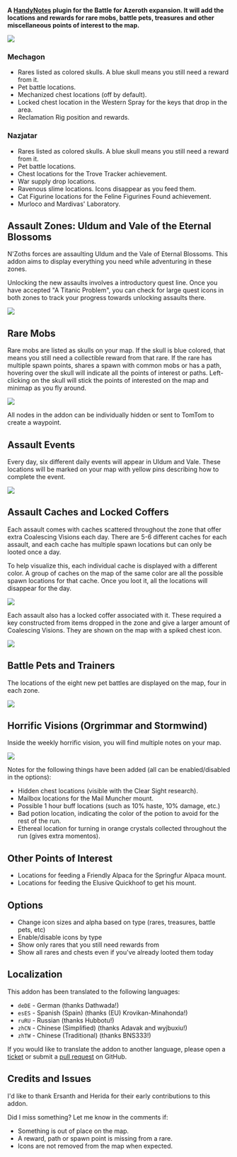 **A [HandyNotes](https://www.curseforge.com/wow/addons/handynotes) plugin for the Battle for Azeroth expansion. It will add the locations and rewards for rare mobs, battle pets, treasures and other miscellaneous points of interest to the map.**

![](https://www.tmdmguild.com/public/images/addons/nzoth_banner.png)

### Mechagon

* Rares listed as colored skulls. A blue skull means you still need a reward from it.
* Pet battle locations.
* Mechanized chest locations (off by default).
* Locked chest location in the Western Spray for the keys that drop in the area.
* Reclamation Rig position and rewards.

### Nazjatar

* Rares listed as colored skulls. A blue skull means you still need a reward from it.
* Pet battle locations.
* Chest locations for the Trove Tracker achievement.
* War supply drop locations.
* Ravenous slime locations. Icons disappear as you feed them.
* Cat Figurine locations for the Feline Figurines Found achievement.
* Murloco and Mardivas' Laboratory.

## Assault Zones: Uldum and Vale of the Eternal Blossoms

N'Zoths forces are assaulting Uldum and the Vale of Eternal Blossoms. This addon aims to display everything you need while adventuring in these zones.

Unlocking the new assaults involves a introductory quest line. Once you have accepted "A Titanic Problem", you can check for large quest icons in both zones to track your progress towards unlocking assaults there.

![](https://www.tmdmguild.com/public/images/addons/nzoth_intro.png)

## Rare Mobs

Rare mobs are listed as skulls on your map. If the skull is blue colored, that means you still need a collectible reward from that rare. If the rare has multiple spawn points, shares a spawn with common mobs or has a path, hovering over the skull will indicate all the points of interest or paths. Left-clicking on the skull will stick the points of interested on the map and minimap as you fly around.

![](https://www.tmdmguild.com/public/images/addons/nzoth_rares.png)

All nodes in the addon can be individually hidden or sent to TomTom to create a waypoint.

## Assault Events

Every day, six different daily events will appear in Uldum and Vale. These locations will be marked on your map with yellow pins describing how to complete the event.

![](https://www.tmdmguild.com/public/images/addons/nzoth_events.png)

## Assault Caches and Locked Coffers

Each assault comes with caches scattered throughout the zone that offer extra Coalescing Visions each day. There are 5-6 different caches for each assault, and each cache has multiple spawn locations but can only be looted once a day.

To help visualize this, each individual cache is displayed with a different color. A group of caches on the map of the same color are all the possible spawn locations for that cache. Once you loot it, all the locations will disappear for the day.

![](https://www.tmdmguild.com/public/images/addons/nzoth_caches.png)

Each assault also has a locked coffer associated with it. These required a key constructed from items dropped in the zone and give a larger amount of Coalescing Visions. They are shown on the map with a spiked chest icon.

![](https://www.tmdmguild.com/public/images/addons/nzoth_coffers.png)

## Battle Pets and Trainers

The locations of the eight new pet battles are displayed on the map, four in each zone.

![](https://www.tmdmguild.com/public/images/addons/nzoth_pets.png)

## Horrific Visions (Orgrimmar and Stormwind)

Inside the weekly horrific vision, you will find multiple notes on your map.

![](https://www.tmdmguild.com/public/images/addons/nzoth_visions.png)

Notes for the following things have been added (all can be enabled/disabled in the options):

* Hidden chest locations (visible with the Clear Sight research).
* Mailbox locations for the Mail Muncher mount.
* Possible 1 hour buff locations (such as 10% haste, 10% damage, etc.)
* Bad potion location, indicating the color of the potion to avoid for the rest of the run.
* Ethereal location for turning in orange crystals collected throughout the run (gives extra momentos).

## Other Points of Interest

* Locations for feeding a Friendly Alpaca for the Springfur Alpaca mount.
* Locations for feeding the Elusive Quickhoof to get his mount.

## Options

* Change icon sizes and alpha based on type (rares, treasures, battle pets, etc)
* Enable/disable icons by type
* Show only rares that you still need rewards from
* Show all rares and chests even if you've already looted them today

## Localization

This addon has been translated to the following languages:

* `deDE` - German (thanks Dathwada!)
* `esES` - Spanish (Spain) (thanks (EU) Krovikan-Minahonda!)
* `ruRU` - Russian (thanks Hubbotu!)
* `zhCN` - Chinese (Simplified) (thanks Adavak and wyjbuxiu!)
* `zhTW` - Chinese (Traditional) (thanks BNS333!)

If you would like to translate the addon to another language, please open a [ticket](https://github.com/zarillion/handynotes-plugins/issues) or submit a [pull request](https://github.com/zarillion/handynotes-plugins/pulls) on GitHub.

## Credits and Issues

I'd like to thank Ersanth and Herida for their early contributions to this addon.

Did I miss something? Let me know in the comments if:

* Something is out of place on the map.
* A reward, path or spawn point is missing from a rare.
* Icons are not removed from the map when expected.
